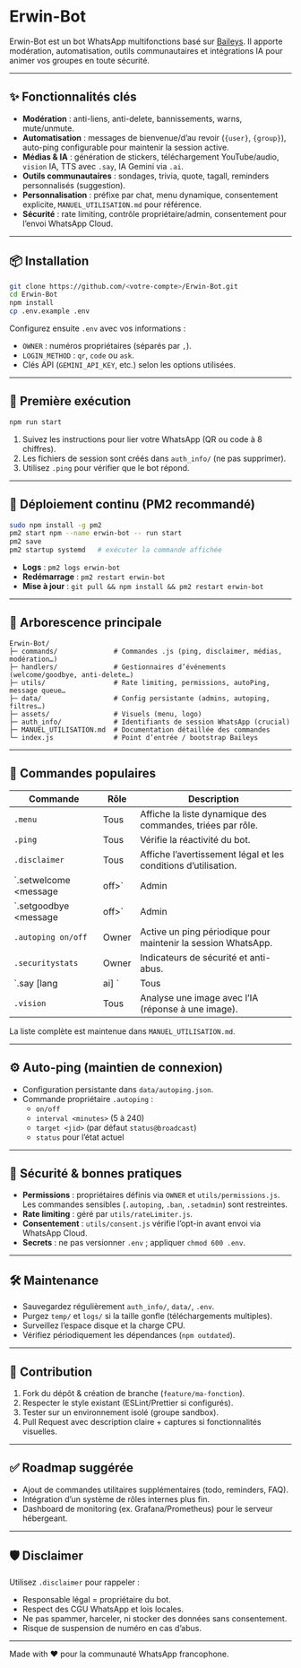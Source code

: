 # Erwin-Bot

Erwin-Bot est un bot WhatsApp multifonctions basé sur [Baileys](https://github.com/WhiskeySockets/Baileys). Il apporte modération, automatisation, outils communautaires et intégrations IA pour animer vos groupes en toute sécurité.

---

## ✨ Fonctionnalités clés
- **Modération** : anti-liens, anti-delete, bannissements, warns, mute/unmute.
- **Automatisation** : messages de bienvenue/d’au revoir (`{user}`, `{group}`), auto-ping configurable pour maintenir la session active.
- **Médias & IA** : génération de stickers, téléchargement YouTube/audio, `vision` IA, TTS avec `.say`, IA Gemini via `.ai`.
- **Outils communautaires** : sondages, trivia, quote, tagall, reminders personnalisés (suggestion).
- **Personnalisation** : préfixe par chat, menu dynamique, consentement explicite, `MANUEL_UTILISATION.md` pour référence.
- **Sécurité** : rate limiting, contrôle propriétaire/admin, consentement pour l’envoi WhatsApp Cloud.

---

## 📦 Installation

```bash
git clone https://github.com/<votre-compte>/Erwin-Bot.git
cd Erwin-Bot
npm install
cp .env.example .env
```

Configurez ensuite `.env` avec vos informations :
- `OWNER` : numéros propriétaires (séparés par `,`).
- `LOGIN_METHOD` : `qr`, `code` ou `ask`.
- Clés API (`GEMINI_API_KEY`, etc.) selon les options utilisées.

---

## 🚀 Première exécution

```bash
npm run start
```

1. Suivez les instructions pour lier votre WhatsApp (QR ou code à 8 chiffres).
2. Les fichiers de session sont créés dans `auth_info/` (ne pas supprimer).
3. Utilisez `.ping` pour vérifier que le bot répond.

---

## 🔧 Déploiement continu (PM2 recommandé)

```bash
sudo npm install -g pm2
pm2 start npm --name erwin-bot -- run start
pm2 save
pm2 startup systemd   # exécuter la commande affichée
```

- **Logs** : `pm2 logs erwin-bot`
- **Redémarrage** : `pm2 restart erwin-bot`
- **Mise à jour** : `git pull && npm install && pm2 restart erwin-bot`

---

## 📂 Arborescence principale

```
Erwin-Bot/
├─ commands/              # Commandes .js (ping, disclaimer, médias, modération…)
├─ handlers/              # Gestionnaires d’événements (welcome/goodbye, anti-delete…)
├─ utils/                 # Rate limiting, permissions, autoPing, message queue…
├─ data/                  # Config persistante (admins, autoping, filtres…)
├─ assets/                # Visuels (menu, logo)
├─ auth_info/             # Identifiants de session WhatsApp (crucial)
├─ MANUEL_UTILISATION.md  # Documentation détaillée des commandes
└─ index.js               # Point d’entrée / bootstrap Baileys
```

---

## 🧠 Commandes populaires

| Commande | Rôle | Description |
|----------|------|-------------|
| `.menu` | Tous | Affiche la liste dynamique des commandes, triées par rôle. |
| `.ping` | Tous | Vérifie la réactivité du bot. |
| `.disclaimer` | Tous | Affiche l’avertissement légal et les conditions d’utilisation. |
| `.setwelcome <message|off>` | Admin | Configure le message de bienvenue (`{user}`, `{group}`). |
| `.setgoodbye <message|off>` | Admin | Message de départ personnalisé avec mention automatique. |
| `.autoping on/off` | Owner | Active un ping périodique pour maintenir la session WhatsApp. |
| `.securitystats` | Owner | Indicateurs de sécurité et anti-abus. |
| `.say [lang|ai] <texte>` | Tous | Transforme le texte en audio (gTTS ou mode IA Gemini). |
| `.vision` | Tous | Analyse une image avec l’IA (réponse à une image). |

La liste complète est maintenue dans `MANUEL_UTILISATION.md`.

---

## ⚙️ Auto-ping (maintien de connexion)

- Configuration persistante dans `data/autoping.json`.
- Commande propriétaire `.autoping` :
  - `on/off`
  - `interval <minutes>` (5 à 240)
  - `target <jid>` (par défaut `status@broadcast`)
  - `status` pour l’état actuel

---

## 🔐 Sécurité & bonnes pratiques

- **Permissions** : propriétaires définis via `OWNER` et `utils/permissions.js`. Les commandes sensibles (`.autoping`, `.ban`, `.setadmin`) sont restreintes.
- **Rate limiting** : géré par `utils/rateLimiter.js`.
- **Consentement** : `utils/consent.js` vérifie l’opt-in avant envoi via WhatsApp Cloud.
- **Secrets** : ne pas versionner `.env` ; appliquer `chmod 600 .env`.

---

## 🛠 Maintenance

- Sauvegardez régulièrement `auth_info/`, `data/`, `.env`.
- Purgez `temp/` et `logs/` si la taille gonfle (téléchargements multiples).
- Surveillez l’espace disque et la charge CPU.
- Vérifiez périodiquement les dépendances (`npm outdated`).

---

## 🤝 Contribution

1. Fork du dépôt & création de branche (`feature/ma-fonction`).
2. Respecter le style existant (ESLint/Prettier si configurés).
3. Tester sur un environnement isolé (groupe sandbox).
4. Pull Request avec description claire + captures si fonctionnalités visuelles.

---

## ✅ Roadmap suggérée

- Ajout de commandes utilitaires supplémentaires (todo, reminders, FAQ).
- Intégration d’un système de rôles internes plus fin.
- Dashboard de monitoring (ex. Grafana/Prometheus) pour le serveur hébergeant.

---

## 🛡️ Disclaimer

Utilisez `.disclaimer` pour rappeler :
- Responsable légal = propriétaire du bot.
- Respect des CGU WhatsApp et lois locales.
- Ne pas spammer, harceler, ni stocker des données sans consentement.
- Risque de suspension de numéro en cas d’abus.

---

Made with ❤️ pour la communauté WhatsApp francophone.
